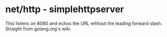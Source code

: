 # net/http - simplehttpserver

This listens on 8080 and echos the URL without the leading forward slash. Straight from golang.org's wiki.
